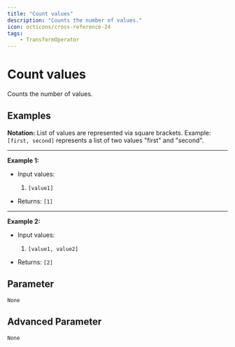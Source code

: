 ```yaml
---
title: "Count values"
description: "Counts the number of values."
icon: octicons/cross-reference-24
tags: 
    - TransformOperator
---
```

# Count values
<!-- This file was generated - DO NOT CHANGE IT MANUALLY -->



Counts the number of values.

## Examples

**Notation:** List of values are represented via square brackets. Example: `[first, second]` represents a list of two values "first" and "second".

---
**Example 1:**

* Input values:
    1. `[value1]`

* Returns: `[1]`


---
**Example 2:**

* Input values:
    1. `[value1, value2]`

* Returns: `[2]`




## Parameter

`None`

## Advanced Parameter

`None`